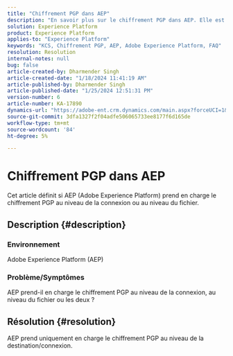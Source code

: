 ```yaml
---
title: "Chiffrement PGP dans AEP"
description: "En savoir plus sur le chiffrement PGP dans AEP. Elle est prise en charge uniquement au niveau de la connexion."
solution: Experience Platform
product: Experience Platform
applies-to: "Experience Platform"
keywords: "KCS, Chiffrement PGP, AEP, Adobe Experience Platform, FAQ"
resolution: Resolution
internal-notes: null
bug: false
article-created-by: Dharmender Singh
article-created-date: "1/18/2024 11:41:19 AM"
article-published-by: Dharmender Singh
article-published-date: "1/25/2024 12:51:31 PM"
version-number: 6
article-number: KA-17890
dynamics-url: "https://adobe-ent.crm.dynamics.com/main.aspx?forceUCI=1&pagetype=entityrecord&etn=knowledgearticle&id=6e4a767d-f6b5-ee11-a569-6045bd0065b6"
source-git-commit: 3dfa1327f2f04adfe506065733ee8177f6d165de
workflow-type: tm+mt
source-wordcount: '84'
ht-degree: 5%

---
```


# Chiffrement PGP dans AEP


Cet article définit si AEP (Adobe Experience Platform) prend en charge le chiffrement PGP au niveau de la connexion ou au niveau du fichier.

## Description {#description}


### <b>Environnement</b>

Adobe Experience Platform (AEP)

### <b>Problème/Symptômes</b>

AEP prend-il en charge le chiffrement PGP au niveau de la connexion, au niveau du fichier ou les deux ?


## Résolution {#resolution}


AEP prend uniquement en charge le chiffrement PGP au niveau de la destination/connexion.

